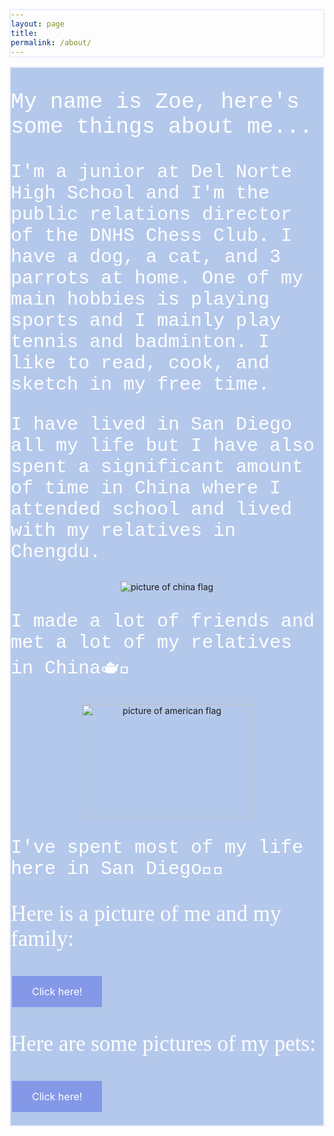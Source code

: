 ```yaml
---
layout: page
title:  
permalink: /about/
---
```

<html>
<head>
<body>
<style>
div {
  background-color: rgb(180, 200, 235);
  width: ;
  length: ;
  border: 2px solid rgb(234, 238, 255);
  padding: ;
  margin: ;
  }
   .button {
        border: none;
        color: white;
        padding: 15px 32px;
        text-align: center;
        text-decoration: none;
        display: inline-block;
        font-size: 16px;
        margin: 4px 2px;
        cursor: pointer;
    }
    .button {background-color: rgb(132, 152, 232)}
    .button:hover {
        background-color: rgb(255,255,255)
        color: black;
    }
  </style>
  <div>
    <p style="color: white; font-family: courier new; font-size:35px" class="strong"> My name is Zoe, here's some things about me...</p>
    <p style="color: white; font-family: courier new; font-size:30px"> I'm a junior at Del Norte High School and I'm the public relations director of the DNHS Chess Club. I have a dog, a cat, and 3 parrots at home. One of my main hobbies is playing sports and I mainly play tennis and badminton. I like to read, cook, and sketch in my free time.
    <p style="color: white; font-family: courier new; font-size:30px"> I have lived in San Diego all my life but I have also spent a significant amount of time in China where I attended school and lived with my relatives in Chengdu. </p>
    <center>
    <img src="{{site.baseurl}}/images/china_flag.png" alt="picture of china flag">
    </center>
    <p style="color: white; font-family: courier new; font-size:30px">I made a lot of friends and met a lot of my relatives in China🫖🥮</p>
    <center>
    <img src="{{site.baseurl}}/images/americanflag.png" alt="picture of american flag" width= "275px" height="183px">
    </center>
    <p style="color: white; font-family: courier new; font-size:30px">I've spent most of my life here in San Diego🍔🌭</p>
    <p style="color: white; font-family:serif; font-size:35px" class="strong"> Here is a picture of me and my family: </p>
    <a href="http://127.0.0.1:4100/student_2025/family/"
    button class="button">Click here!
    </a>
     <p style="color: white; font-family:serif; font-size:35px" class="strong"> Here are some pictures of my pets: </p>
    <a href="http://127.0.0.1:4100/student_2025/pets/"
    button class="button">Click here!
    </a>
    <br><br>
 